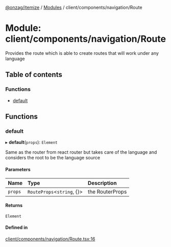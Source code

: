 [@onzag/itemize](../README.md) / [Modules](../modules.md) / client/components/navigation/Route

# Module: client/components/navigation/Route

Provides the route which is able to create routes that will work
under any language

## Table of contents

### Functions

- [default](client_components_navigation_Route.md#default)

## Functions

### default

▸ **default**(`props`): `Element`

Same as the router from react router but takes care of the language
and considers the root to be the language source

#### Parameters

| Name | Type | Description |
| :------ | :------ | :------ |
| `props` | `RouteProps`\<`string`, {}\> | the RouterProps |

#### Returns

`Element`

#### Defined in

[client/components/navigation/Route.tsx:16](https://github.com/onzag/itemize/blob/73e0c39e/client/components/navigation/Route.tsx#L16)

